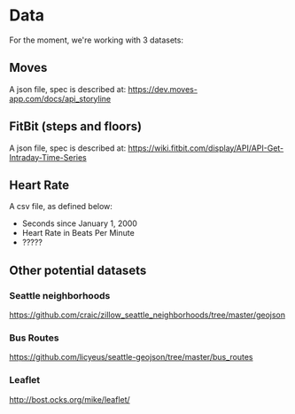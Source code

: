 # Data

For the moment, we're working with 3 datasets:

## Moves

A json file, spec is described at: https://dev.moves-app.com/docs/api_storyline

## FitBit (steps and floors)

A json file, spec is described at: https://wiki.fitbit.com/display/API/API-Get-Intraday-Time-Series

## Heart Rate

A csv file, as defined below:

* Seconds since January 1, 2000
* Heart Rate in Beats Per Minute
* ?????

## Other potential datasets

### Seattle neighborhoods

https://github.com/craic/zillow_seattle_neighborhoods/tree/master/geojson

### Bus Routes
https://github.com/licyeus/seattle-geojson/tree/master/bus_routes

### Leaflet
http://bost.ocks.org/mike/leaflet/
